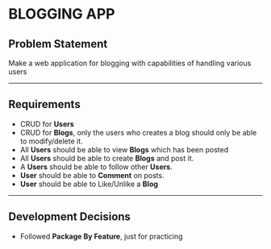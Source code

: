 # BLOGGING APP

## Problem Statement
Make a web application for blogging with capabilities of handling various users

---

## Requirements
- CRUD for **Users**
- CRUD for **Blogs**, only the users who creates a blog should only be able to modify/delete it.
- All **Users** should be able to view **Blogs** which has been posted
- All **Users** should be able to create **Blogs** and post it.
- A **Users** should be able to follow other **Users**.
- **User** should be able to **Comment** on posts.
- **User** should be able to Like/Unlike a **Blog**

---

## Development Decisions
- Followed **Package By Feature**, just for practicing
